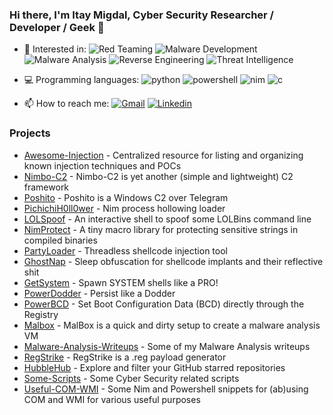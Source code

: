 ### Hi there, I'm Itay Migdal, Cyber Security Researcher / Developer / Geek 👋

- :star_struck:	Interested in:
![Red Teaming](https://img.shields.io/badge/-Red_Teaming-red)
![Malware Development](https://img.shields.io/badge/-Malware_Development-blueviolet)
![Malware Analysis](https://img.shields.io/badge/-Malware_Analysis-9cf)
![Reverse Engineering](https://img.shields.io/badge/-Reverse_Engineering-af4)
![Threat Intelligence](https://img.shields.io/badge/-Threat_Intelligence-lightgrey)

- :computer: Programming languages:
![python](https://img.shields.io/badge/-Python-blue)
![powershell](https://img.shields.io/badge/-Powershell-purple)
![nim](https://img.shields.io/badge/-Nim-yellow)
![c](https://img.shields.io/badge/-C-grey)

- 📫 How to reach me:
[![Gmail](https://img.shields.io/badge/-Gmail-f44)](itaymigdal9@gmail.com) 
[![Linkedin](https://img.shields.io/badge/-Linkedin-02f)](https://www.linkedin.com/in/itay-migdal-b91821116/)

### Projects
- [Awesome-Injection](https://github.com/itaymigdal/awesome-injection) - Centralized resource for listing and organizing known injection techniques and POCs
- [Nimbo-C2](https://github.com/itaymigdal/Nimbo-C2) - Nimbo-C2 is yet another (simple and lightweight) C2 framework
- [Poshito](https://github.com/itaymigdal/Poshito) - Poshito is a Windows C2 over Telegram
- [PichichiH0ll0wer](https://github.com/itaymigdal/PichichiH0ll0wer) - Nim process hollowing loader
- [LOLSpoof](https://github.com/itaymigdal/LOLSpoof) - An interactive shell to spoof some LOLBins command line
- [NimProtect](https://github.com/itaymigdal/NimProtect) - A tiny macro library for protecting sensitive strings in compiled binaries
- [PartyLoader](https://github.com/itaymigdal/PartyLoader) - Threadless shellcode injection tool
- [GhostNap](https://github.com/itaymigdal/GhostNap) - Sleep obfuscation for shellcode implants and their reflective shit
- [GetSystem](https://github.com/itaymigdal/GetSystem) - Spawn SYSTEM shells like a PRO!
- [PowerDodder](https://github.com/itaymigdal/PowerDodder) - Persist like a Dodder
- [PowerBCD](https://github.com/itaymigdal/PowerBCD) - Set Boot Configuration Data (BCD) directly through the Registry
- [Malbox](https://github.com/itaymigdal/MalBox) - MalBox is a quick and dirty setup to create a malware analysis VM
- [Malware-Analysis-Writeups](https://github.com/itaymigdal/malware-analysis-writeups) - Some of my Malware Analysis writeups
- [RegStrike](https://github.com/itaymigdal/RegStrike) - RegStrike is a .reg payload generator
- [HubbleHub](https://github.com/itaymigdal/HubbleHub) - Explore and filter your GitHub starred repositories
- [Some-Scripts](https://github.com/itaymigdal/some-scripts) - Some Cyber Security related scripts
- [Useful-COM-WMI](https://github.com/itaymigdal/Useful-COM-WMI) - Some Nim and Powershell snippets for (ab)using COM and WMI for various useful purposes
  


